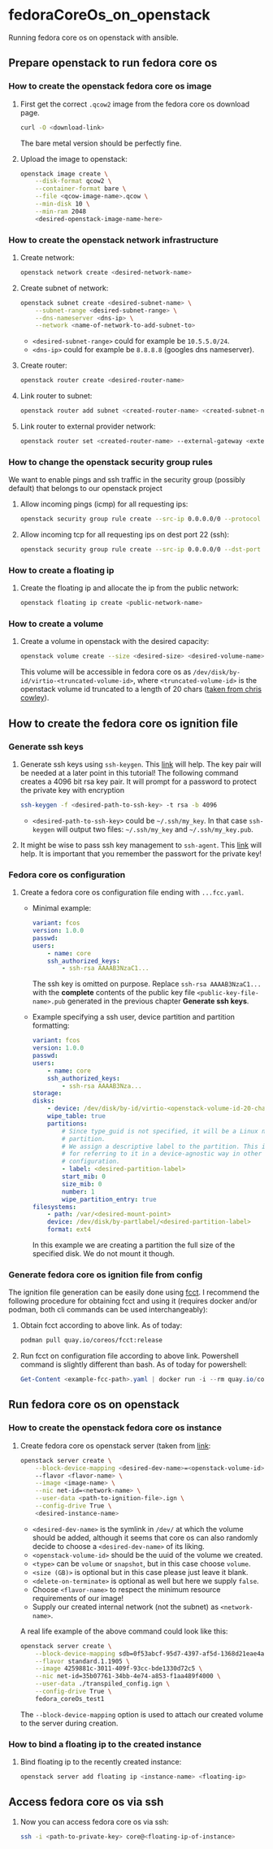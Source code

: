 # fedoraCoreOs_on_openstack

Running fedora core os on openstack with ansible.

## Prepare openstack to run fedora core os

### How to create the openstack fedora core os image

1. First get the correct `.qcow2` image from the fedora core os download page.

    ```bash
    curl -O <download-link>
    ```

    The bare metal version should be perfectly fine.
2. Upload the image to openstack:

    ```bash
    openstack image create \
        --disk-format qcow2 \
        --container-format bare \
        --file <qcow-image-name>.qcow \
        --min-disk 10 \
        --min-ram 2048
        <desired-openstack-image-name-here>
    ```

### How to create the openstack network infrastructure

1. Create network:

    ```bash
    openstack network create <desired-network-name>
    ```

2. Create subnet of network:

    ```bash
    openstack subnet create <desired-subnet-name> \
        --subnet-range <desired-subnet-range> \
        --dns-nameserver <dns-ip> \
        --network <name-of-network-to-add-subnet-to>
    ```

    - `<desired-subnet-range>` could for example be `10.5.5.0/24`.
    - `<dns-ip>` could for example be `8.8.8.8` (googles dns nameserver).

3. Create router:

    ```bash
    openstack router create <desired-router-name>
    ```

4. Link router to subnet:

    ```bash
    openstack router add subnet <created-router-name> <created-subnet-name>
    ```

5. Link router to external provider network:

    ```bash
    openstack router set <created-router-name> --external-gateway <external-network-name>
    ```

### How to change the openstack security group rules

We want to enable pings and ssh traffic in the security group (possibly default) that belongs to our openstack project

1. Allow incoming pings (icmp) for all requesting ips:

    ```bash
    openstack security group rule create --src-ip 0.0.0.0/0 --protocol icmp --ingress <security-group-name>
    ```

2. Allow incoming tcp for all requesting ips on dest port 22 (ssh):

    ```bash
    openstack security group rule create --src-ip 0.0.0.0/0 --dst-port 22 --protocol tcp --ingress <security-group-name>
    ```

### How to create a floating ip

1. Create the floating ip and allocate the ip from the public network:

    ```bash
    openstack floating ip create <public-network-name>
    ```

### How to create a volume

1. Create a volume in openstack with the desired capacity:

    ```bash
    openstack volume create --size <desired-size> <desired-volume-name>
    ```

    This volume will be accessible in fedora core os as `/dev/disk/by-id/virtio-<truncated-volume-id>`, where `<truncated-volume-id>` is the openstack volume id truncated to a length of 20 chars ([taken from chris cowley](https://medium.com/@chriscowleyunix/identify-and-mounting-cinder-volumes-in-openstack-heat-403e08adaa52)).

## How to create the fedora core os ignition file

### Generate ssh keys

1. Generate ssh keys using `ssh-keygen`. This [link](https://www.ssh.com/ssh/keygen/) will help. The key pair will be needed at a later point in this tutorial! The following command creates a 4096 bit rsa key pair. It will prompt for a password to protect the private key with encryption

    ```bash
    ssh-keygen -f <desired-path-to-ssh-key> -t rsa -b 4096
    ```

    - `<desired-path-to-ssh-key>` could be `~/.ssh/my_key`. In that case `ssh-keygen` will output two files: `~/.ssh/my_key` and `~/.ssh/my_key.pub`.

2. It might be wise to pass ssh key management to `ssh-agent`. This [link](https://www.ssh.com/ssh/agent) will help. It is important that you remember the passwort for the private key!

### Fedora core os configuration

1. Create a fedora core os configuration file ending with `...fcc.yaml`. 
    - Minimal example:

        ```yaml
        variant: fcos
        version: 1.0.0
        passwd:
        users:
            - name: core
            ssh_authorized_keys:
                - ssh-rsa AAAAB3NzaC1...
        ```

        The ssh key is omitted on purpose. Replace `ssh-rsa AAAAB3NzaC1...` with the **complete** contents of the public key file `<public-key-file-name>.pub` generated in the previous chapter **Generate ssh keys**.

    - Example specifying a ssh user, device partition and partition formatting:

        ```yaml
        variant: fcos
        version: 1.0.0
        passwd:
        users:
            - name: core
            ssh_authorized_keys:
                - ssh-rsa AAAAB3Nza...
        storage:
        disks:
            - device: /dev/disk/by-id/virtio-<openstack-volume-id-20-chars>
            wipe_table: true
            partitions:
                # Since type_guid is not specified, it will be a Linux native
                # partition.
                # We assign a descriptive label to the partition. This is important
                # for referring to it in a device-agnostic way in other parts of the
                # configuration.
                - label: <desired-partition-label>
                start_mib: 0
                size_mib: 0
                number: 1
                wipe_partition_entry: true
        filesystems:
            - path: /var/<desired-mount-point>
            device: /dev/disk/by-partlabel/<desired-partition-label>
            format: ext4
        ```

        In this example we are creating a partition the full size of the specified disk. We do not mount it though.

### Generate fedora core os ignition file from config

The ignition file generation can be easily done using [fcct](https://docs.fedoraproject.org/en-US/fedora-coreos/using-fcct/). I recommend the following procedure for obtaining fcct and using it (requires docker and/or podman, both cli commands can be used interchangeably):

1. Obtain fcct according to above link. As of today:

    ```bash
    podman pull quay.io/coreos/fcct:release
    ```

2. Run fcct on configuration file according to above link. Powershell command is slightly different than bash. As of today for powershell:

    ```powershell
    Get-Content <example-fcc-path>.yaml | docker run -i --rm quay.io/coreos/fcct --pretty --strict > <transpiled-config-path>.ign
    ```

## Run fedora core os on openstack

### How to create the openstack fedora core os instance

1. Create fedora core os openstack server (taken from [link](https://remote-lab.net/fedora-coreos-openstack):

    ```bash
    openstack server create \
        --block-device-mapping <desired-dev-name>=<openstack-volume-id>:<type>:<size(GB)>:<delete-on-terminate>
        --flavor <flavor-name> \
        --image <image-name> \
        --nic net-id=<network-name> \
        --user-data <path-to-ignition-file>.ign \
        --config-drive True \
        <desired-instance-name>
    ```

    - `<desired-dev-name>` is the symlink in `/dev/` at which the volume should be added, although it seems that core os can also randomly decide to choose a `<desired-dev-name>` of its liking.
    - `<openstack-volume-id>` should be the uuid of the volume we created.
    - `<type>` can be `volume` or `snapshot`, but in this case choose `volume`.
    - `<size (GB)>` is optional but in this case please just leave it blank.
    - `<delete-on-terminate>` is optional as well but here we supply `false`.
    - Choose `<flavor-name>` to respect the minimum resource requirements of our image!
    - Supply our created internal network (not the subnet) as `<network-name>`.

    A real life example of the above command could look like this:

    ```bash
    openstack server create \
        --block-device-mapping sdb=0f53abcf-95d7-4397-af5d-1368d21eae4a:volume::false \
        --flavor standard.1.1905 \
        --image 4259881c-3011-409f-93cc-bde1330d72c5 \
        --nic net-id=35b07761-34bb-4e74-a853-f1aa489f4000 \
        --user-data ./transpiled_config.ign \
        --config-drive True \
        fedora_coreOs_test1
    ```

    The `--block-device-mapping` option is used to attach our created volume to the server during creation.

### How to bind a floating ip to the created instance

1. Bind floating ip to the recently created instance:

    ```bash
    openstack server add floating ip <instance-name> <floating-ip>
    ```

## Access fedora core os via ssh

1. Now you can access fedora core os via ssh:

    ```bash
    ssh -i <path-to-private-key> core@<floating-ip-of-instance>
    ```
